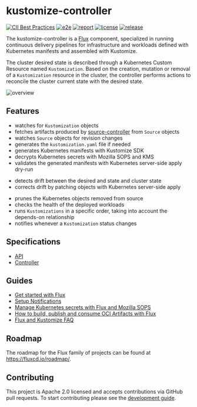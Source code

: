 # kustomize-controller

[![CII Best Practices](https://bestpractices.coreinfrastructure.org/projects/4787/badge)](https://bestpractices.coreinfrastructure.org/projects/4787)
[![e2e](https://github.com/fluxcd/kustomize-controller/workflows/e2e/badge.svg)](https://github.com/fluxcd/kustomize-controller/actions)
[![report](https://goreportcard.com/badge/github.com/fluxcd/kustomize-controller)](https://goreportcard.com/report/github.com/fluxcd/kustomize-controller)
[![license](https://img.shields.io/github/license/fluxcd/kustomize-controller.svg)](https://github.com/fluxcd/kustomize-controller/blob/main/LICENSE)
[![release](https://img.shields.io/github/release/fluxcd/kustomize-controller/all.svg)](https://github.com/fluxcd/kustomize-controller/releases)

The kustomize-controller is a [Flux](https://github.com/fluxcd/flux2) component,
specialized in running continuous delivery pipelines for infrastructure and workloads
defined with Kubernetes manifests and assembled with Kustomize.

The cluster desired state is described through a Kubernetes Custom Resource named `Kustomization`.
Based on the creation, mutation or removal of a `Kustomization` resource in the cluster,
the controller performs actions to reconcile the cluster current state with the desired state.

![overview](docs/diagrams/kustomize-controller-overview.png)

## Features

* watches for `Kustomization` objects
* fetches artifacts produced by [source-controller](https://github.com/fluxcd/source-controller) from `Source` objects 
* watches `Source` objects for revision changes 
* generates the `kustomization.yaml` file if needed
* generates Kubernetes manifests with Kustomize SDK
* decrypts Kubernetes secrets with Mozilla SOPS and KMS
* validates the generated manifests with Kubernetes server-side apply dry-run
- detects drift between the desired and state and cluster state
- corrects drift by patching objects with Kubernetes server-side apply
* prunes the Kubernetes objects removed from source
* checks the health of the deployed workloads
* runs `Kustomizations` in a specific order, taking into account the depends-on relationship 
* notifies whenever a `Kustomization` status changes

## Specifications

* [API](docs/spec/v1/README.md)
* [Controller](docs/spec/README.md)

## Guides

* [Get started with Flux](https://fluxcd.io/flux/get-started/)
* [Setup Notifications](https://fluxcd.io/flux/guides/notifications/)
* [Manage Kubernetes secrets with Flux and Mozilla SOPS](https://fluxcd.io/flux/guides/mozilla-sops/)
* [How to build, publish and consume OCI Artifacts with Flux](https://fluxcd.io/flux/cheatsheets/oci-artifacts/)
* [Flux and Kustomize FAQ](https://fluxcd.io/flux/faq/#kustomize-questions)

## Roadmap

The roadmap for the Flux family of projects can be found at <https://fluxcd.io/roadmap/>.

## Contributing

This project is Apache 2.0 licensed and accepts contributions via GitHub pull requests.
To start contributing please see the [development guide](DEVELOPMENT.md).
